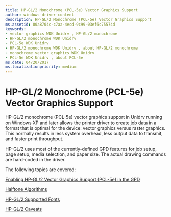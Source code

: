 ```yaml
---
title: HP-GL/2 Monochrome (PCL-5e) Vector Graphics Support
author: windows-driver-content
description: HP-GL/2 Monochrome (PCL-5e) Vector Graphics Support
ms.assetid: 00a8704c-c7aa-4ecd-9c99-03ef6c75574d
keywords:
- vector graphics WDK Unidrv , HP-GL/2 monochrome
- HP-GL/2 monochrome WDK Unidrv
- PCL-5e WDK Unidrv
- HP-GL/2 monochrome WDK Unidrv , about HP-GL/2 monochrome
- monochrome vector graphics WDK Unidrv
- PCL-5e WDK Unidrv , about PCL-5e
ms.date: 04/20/2017
ms.localizationpriority: medium
---
```


# HP-GL/2 Monochrome (PCL-5e) Vector Graphics Support





HP-GL/2 monochrome (PCL-5e) vector graphics support in Unidrv running on Windows XP and later allows the printer driver to create job data in a format that is optimal for the device: vector graphics versus raster graphics. This normally results in less system overhead, less output data to transmit, and faster print throughput.

HP-GL/2 uses most of the currently-defined GPD features for job setup, page setup, media selection, and paper size. The actual drawing commands are hard-coded in the driver.

The following topics are covered:

[Enabling HP-GL/2 Vector Graphics Support (PCL-5e) in the GPD](enabling-hp-gl-2-vector-graphics-support--pcl-5e--in-the-gpd.md)

[Halftone Algorithms](halftone-algorithms.md)

[HP-GL/2 Supported Fonts](hp-gl-2-supported-fonts.md)

[HP-GL/2 Caveats](hp-gl-2-caveats.md)

 

 




